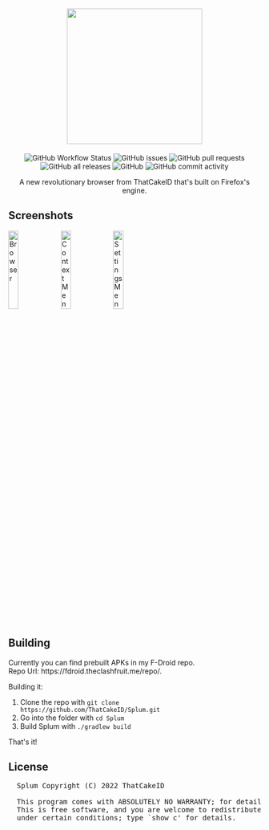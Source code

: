 <h1 align="center">
  <img src="https://user-images.githubusercontent.com/55049569/178145330-29b9c39a-22d5-4fe1-bda9-422dba3dc530.png" width="270px">
</h1>

<p align="center">
  <img alt="GitHub Workflow Status" src="https://github.com/ThatCakeID/Splum/actions/workflows/android.yml/badge.svg">
  <img alt="GitHub issues" src="https://img.shields.io/github/issues-raw/ThatCakeID/Splum?label=issues">
  <img alt="GitHub pull requests" src="https://img.shields.io/github/issues-pr/ThatCakeID/Splum">
  <img alt="GitHub all releases" src="https://img.shields.io/github/downloads/ThatCakeID/Splum/total">
  
  <img alt="GitHub" src="https://img.shields.io/github/license/ThatCakeID/Splum">
  <img alt="GitHub commit activity" src="https://img.shields.io/github/commit-activity/w/ThatCakeID/Splum">
</p>

<p align="center">
  A new revolutionary browser from ThatCakeID that's built on Firefox's engine.
</p>

<h2>
  Screenshots
</h2>

<p>
  <img alt="Browser" src="https://cdn.discordapp.com/attachments/849311643846574113/1003299696162377788/Screenshot_20220731-155418_Splum.jpg" width="20%">
  <img alt="Context Menu" src="https://cdn.discordapp.com/attachments/849311643846574113/1003299695713603584/Screenshot_20220731-155421_Splum.jpg" width="20%">
  <img alt="Settings Menu" src="https://cdn.discordapp.com/attachments/849311643846574113/1003299696489545728/Screenshot_20220731-155425_Splum.jpg" width="20%">
</p>

<h2>
  Building
</h2>

<p>
  Currently you can find prebuilt APKs in my F-Droid repo. <br />
  Repo Url: https://fdroid.theclashfruit.me/repo/.
</p>

<p>
  Building it:
  
  <ol>
    <li>Clone the repo with <code>git clone https://github.com/ThatCakeID/Splum.git</code></li>
    <li>Go into the folder with <code>cd Splum</code></li>
    <li>Build Splum with <code>./gradlew build</code></li>
  </ol>
  
  That's it!
</p>

<h2>
  License
</h2>

<pre>
  Splum Copyright (C) 2022 ThatCakeID
  
  This program comes with ABSOLUTELY NO WARRANTY; for details type `show w'.
  This is free software, and you are welcome to redistribute it
  under certain conditions; type `show c' for details.
</pre>
